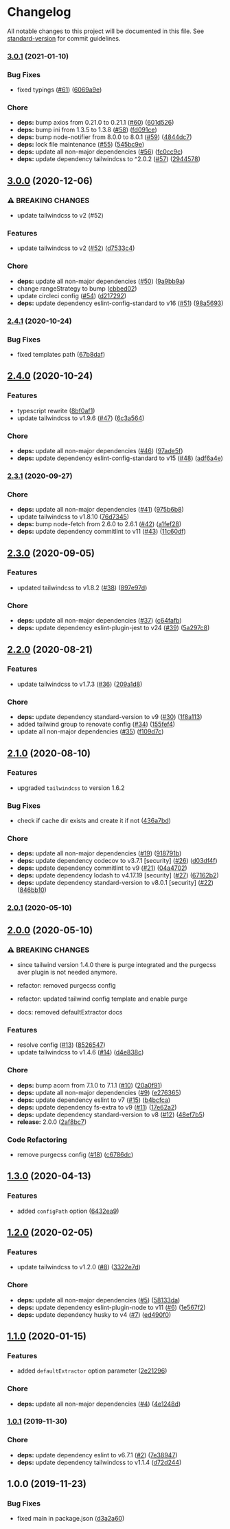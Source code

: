 # Changelog

All notable changes to this project will be documented in this file. See [standard-version](https://github.com/conventional-changelog/standard-version) for commit guidelines.

### [3.0.1](https://github.com/exreplay/averjs-tailwind/compare/v3.0.0...v3.0.1) (2021-01-10)


### Bug Fixes

* fixed typings ([#61](https://github.com/exreplay/averjs-tailwind/issues/61)) ([6069a9e](https://github.com/exreplay/averjs-tailwind/commit/6069a9eb45f84fd70c97c4d803e7442a85a17423))


### Chore

* **deps:** bump axios from 0.21.0 to 0.21.1 ([#60](https://github.com/exreplay/averjs-tailwind/issues/60)) ([601d526](https://github.com/exreplay/averjs-tailwind/commit/601d526882902c3649d3debd447fe582f8942b21))
* **deps:** bump ini from 1.3.5 to 1.3.8 ([#58](https://github.com/exreplay/averjs-tailwind/issues/58)) ([fd091ce](https://github.com/exreplay/averjs-tailwind/commit/fd091ce25006a18d3ef25b11ee945117438149ef))
* **deps:** bump node-notifier from 8.0.0 to 8.0.1 ([#59](https://github.com/exreplay/averjs-tailwind/issues/59)) ([4844dc7](https://github.com/exreplay/averjs-tailwind/commit/4844dc7ecdb4f5aae6826b838cd91ed8a1075f1b))
* **deps:** lock file maintenance ([#55](https://github.com/exreplay/averjs-tailwind/issues/55)) ([545bc9e](https://github.com/exreplay/averjs-tailwind/commit/545bc9ee21e300406114dda66adf8d6790bbf66a))
* **deps:** update all non-major dependencies ([#56](https://github.com/exreplay/averjs-tailwind/issues/56)) ([fc0cc9c](https://github.com/exreplay/averjs-tailwind/commit/fc0cc9c031dd06d7ffa20fd88287c12457afd52d))
* **deps:** update dependency tailwindcss to ^2.0.2 ([#57](https://github.com/exreplay/averjs-tailwind/issues/57)) ([2944578](https://github.com/exreplay/averjs-tailwind/commit/29445789b3f4dd6ac2ab61e365c0fbbf0670ec17))

## [3.0.0](https://github.com/exreplay/averjs-tailwind/compare/v2.4.1...v3.0.0) (2020-12-06)


### ⚠ BREAKING CHANGES

* update tailwindcss to v2 (#52)

### Features

* update tailwindcss to v2 ([#52](https://github.com/exreplay/averjs-tailwind/issues/52)) ([d7533c4](https://github.com/exreplay/averjs-tailwind/commit/d7533c48327c371af8f157240133f64760688eee))


### Chore

* **deps:** update all non-major dependencies ([#50](https://github.com/exreplay/averjs-tailwind/issues/50)) ([9a9bb9a](https://github.com/exreplay/averjs-tailwind/commit/9a9bb9af73c4433040931d04cce4b327bccb7411))
* change rangeStrategy to bump ([cbbed02](https://github.com/exreplay/averjs-tailwind/commit/cbbed02be8f14cb552255c38ad8a92344d7ae94b))
* update circleci config ([#54](https://github.com/exreplay/averjs-tailwind/issues/54)) ([d217292](https://github.com/exreplay/averjs-tailwind/commit/d2172929201b24ba6497923fdeb39de89f53a0aa))
* **deps:** update dependency eslint-config-standard to v16 ([#51](https://github.com/exreplay/averjs-tailwind/issues/51)) ([98a5693](https://github.com/exreplay/averjs-tailwind/commit/98a5693dd86dbc58f4dc7ceb2964f1af6f244717))

### [2.4.1](https://github.com/exreplay/averjs-tailwind/compare/v2.4.0...v2.4.1) (2020-10-24)


### Bug Fixes

* fixed templates path ([67b8daf](https://github.com/exreplay/averjs-tailwind/commit/67b8dafab251023a7d3e84b77c85f506a9a7c6f6))

## [2.4.0](https://github.com/exreplay/averjs-tailwind/compare/v2.3.1...v2.4.0) (2020-10-24)


### Features

* typescript rewrite ([8bf0af1](https://github.com/exreplay/averjs-tailwind/commit/8bf0af18fd809e38dd36f7607f0ecca72316c598))
* update tailwindcss to v1.9.6 ([#47](https://github.com/exreplay/averjs-tailwind/issues/47)) ([6c3a564](https://github.com/exreplay/averjs-tailwind/commit/6c3a564ddf213bb230c8dbb6bcaeb04819e663cd))


### Chore

* **deps:** update all non-major dependencies ([#46](https://github.com/exreplay/averjs-tailwind/issues/46)) ([97ade5f](https://github.com/exreplay/averjs-tailwind/commit/97ade5ffa8e8216bda90d2c96cc46e176d78c3e8))
* **deps:** update dependency eslint-config-standard to v15 ([#48](https://github.com/exreplay/averjs-tailwind/issues/48)) ([adf6a4e](https://github.com/exreplay/averjs-tailwind/commit/adf6a4ec2128d5e94a15edacbb7bfbfc6c66e934))

### [2.3.1](https://github.com/exreplay/averjs-tailwind/compare/v2.3.0...v2.3.1) (2020-09-27)


### Chore

* **deps:** update all non-major dependencies ([#41](https://github.com/exreplay/averjs-tailwind/issues/41)) ([975b6b8](https://github.com/exreplay/averjs-tailwind/commit/975b6b804d48f74cc6d5eaf2e2e080b36667ba96))
* update tailwindcss to v1.8.10 ([76d7345](https://github.com/exreplay/averjs-tailwind/commit/76d7345a100189c1ee482e7f9f51e271586d7515))
* **deps:** bump node-fetch from 2.6.0 to 2.6.1 ([#42](https://github.com/exreplay/averjs-tailwind/issues/42)) ([a1fef28](https://github.com/exreplay/averjs-tailwind/commit/a1fef285e02a44f742a5716345e3e0c1dcaa3a0e))
* **deps:** update dependency commitlint to v11 ([#43](https://github.com/exreplay/averjs-tailwind/issues/43)) ([11c60df](https://github.com/exreplay/averjs-tailwind/commit/11c60dff8ac5c874ed3511c1c4e5f776842fb47c))

## [2.3.0](https://github.com/exreplay/averjs-tailwind/compare/v2.2.0...v2.3.0) (2020-09-05)


### Features

* updated tailwindcss to v1.8.2 ([#38](https://github.com/exreplay/averjs-tailwind/issues/38)) ([897e97d](https://github.com/exreplay/averjs-tailwind/commit/897e97df5574c5af8edec61ae00639d0cbc4dd48))


### Chore

* **deps:** update all non-major dependencies ([#37](https://github.com/exreplay/averjs-tailwind/issues/37)) ([c64fafb](https://github.com/exreplay/averjs-tailwind/commit/c64fafbd12a0e39bdf11a73e3dfc0df8e6e7becc))
* **deps:** update dependency eslint-plugin-jest to v24 ([#39](https://github.com/exreplay/averjs-tailwind/issues/39)) ([5a297c8](https://github.com/exreplay/averjs-tailwind/commit/5a297c872cddd6427693aa3cced5bd776059268c))

## [2.2.0](https://github.com/exreplay/averjs-tailwind/compare/v2.1.0...v2.2.0) (2020-08-21)


### Features

* update tailwindcss to v1.7.3 ([#36](https://github.com/exreplay/averjs-tailwind/issues/36)) ([209a1d8](https://github.com/exreplay/averjs-tailwind/commit/209a1d894174c5cd6c61eab1980b3ae0c4b1760e))


### Chore

* **deps:** update dependency standard-version to v9 ([#30](https://github.com/exreplay/averjs-tailwind/issues/30)) ([1f8a113](https://github.com/exreplay/averjs-tailwind/commit/1f8a1134554366721ba062ed04a1a5dd4fbc7665))
* added tailwind group to renovate config ([#34](https://github.com/exreplay/averjs-tailwind/issues/34)) ([155fef4](https://github.com/exreplay/averjs-tailwind/commit/155fef4411b305f9d4f5847cb1bf702ff625592a))
* update all non-major dependencies ([#35](https://github.com/exreplay/averjs-tailwind/issues/35)) ([f109d7c](https://github.com/exreplay/averjs-tailwind/commit/f109d7c7f55f4ae2bd753d389e3f7599c4c6d276))

## [2.1.0](https://github.com/exreplay/averjs-tailwind/compare/v2.0.1...v2.1.0) (2020-08-10)

### Features

* upgraded `tailwindcss` to version 1.6.2

### Bug Fixes

* check if cache dir exists and create it if not ([436a7bd](https://github.com/exreplay/averjs-tailwind/commit/436a7bd0674c961a70696fb55d6751438fe49add))


### Chore

* **deps:** update all non-major dependencies ([#19](https://github.com/exreplay/averjs-tailwind/issues/19)) ([918791b](https://github.com/exreplay/averjs-tailwind/commit/918791b041dc50313a0c5454cc78def6d6308874))
* **deps:** update dependency codecov to v3.7.1 [security] ([#26](https://github.com/exreplay/averjs-tailwind/issues/26)) ([d03df4f](https://github.com/exreplay/averjs-tailwind/commit/d03df4f6e023cae398328abf834bfac702500616))
* **deps:** update dependency commitlint to v9 ([#21](https://github.com/exreplay/averjs-tailwind/issues/21)) ([04a4702](https://github.com/exreplay/averjs-tailwind/commit/04a47027a2161793fdcd51376aa0da4ef2640fc0))
* **deps:** update dependency lodash to v4.17.19 [security] ([#27](https://github.com/exreplay/averjs-tailwind/issues/27)) ([67162b2](https://github.com/exreplay/averjs-tailwind/commit/67162b2f5887b965a9a5e600d0fc475dca256ac4))
* **deps:** update dependency standard-version to v8.0.1 [security] ([#22](https://github.com/exreplay/averjs-tailwind/issues/22)) ([846bb10](https://github.com/exreplay/averjs-tailwind/commit/846bb10472972769d172ba8a2e1aac0a6ea7234c))

### [2.0.1](https://github.com/exreplay/averjs-tailwind/compare/v2.0.0...v2.0.1) (2020-05-10)

## [2.0.0](https://github.com/exreplay/averjs-tailwind/compare/v1.3.0...v2.0.0) (2020-05-10)


### ⚠ BREAKING CHANGES

* since tailwind version 1.4.0 there is purge integrated and the purgecss aver plugin is not needed anymore.

* refactor: removed purgecss config

* refactor: updated tailwind config template and enable purge

* docs: removed defaultExtractor docs

### Features

* resolve config ([#13](https://github.com/exreplay/averjs-tailwind/issues/13)) ([8526547](https://github.com/exreplay/averjs-tailwind/commit/8526547e30b707b1bdcf45c61460809e0e432b8a))
* update tailwindcss to v1.4.6 ([#14](https://github.com/exreplay/averjs-tailwind/issues/14)) ([d4e838c](https://github.com/exreplay/averjs-tailwind/commit/d4e838c68546b14268717ab913488385260b1985))

### Chore

* **deps:** bump acorn from 7.1.0 to 7.1.1 ([#10](https://github.com/exreplay/averjs-tailwind/issues/10)) ([20a0f91](https://github.com/exreplay/averjs-tailwind/commit/20a0f91b3fe8ae77e8960d2a02a727e1ef1f0c9a))
* **deps:** update all non-major dependencies ([#9](https://github.com/exreplay/averjs-tailwind/issues/9)) ([e276365](https://github.com/exreplay/averjs-tailwind/commit/e27636514918619937881805853845d102c7d046))
* **deps:** update dependency eslint to v7 ([#15](https://github.com/exreplay/averjs-tailwind/issues/15)) ([b4bcfca](https://github.com/exreplay/averjs-tailwind/commit/b4bcfcabe1365673e4fbd51928277a013b7d965f))
* **deps:** update dependency fs-extra to v9 ([#11](https://github.com/exreplay/averjs-tailwind/issues/11)) ([17e62a2](https://github.com/exreplay/averjs-tailwind/commit/17e62a28bfe93e9bebb5de1ba198121950019d31))
* **deps:** update dependency standard-version to v8 ([#12](https://github.com/exreplay/averjs-tailwind/issues/12)) ([48ef7b5](https://github.com/exreplay/averjs-tailwind/commit/48ef7b52a1e359a59a4ca592e4acb326711a7237))
* **release:** 2.0.0 ([2af8bc7](https://github.com/exreplay/averjs-tailwind/commit/2af8bc7edf482a19e5f1b3855d9b2376b0e06102))


### Code Refactoring

* remove purgecss config ([#18](https://github.com/exreplay/averjs-tailwind/issues/18)) ([c6786dc](https://github.com/exreplay/averjs-tailwind/commit/c6786dc6201d73ed27c7cc1967a3457acd049324))

## [1.3.0](https://github.com/exreplay/averjs-tailwind/compare/v1.2.0...v1.3.0) (2020-04-13)


### Features

* added `configPath` option ([6432ea9](https://github.com/exreplay/averjs-tailwind/commit/6432ea93d6b249e3e19b5e9feeac08a00f1a1aa5))

## [1.2.0](https://github.com/exreplay/averjs-tailwind/compare/v1.1.0...v1.2.0) (2020-02-05)


### Features

* update tailwindcss to v1.2.0 ([#8](https://github.com/exreplay/averjs-tailwind/issues/8)) ([3322e7d](https://github.com/exreplay/averjs-tailwind/commit/3322e7d1da8506ded23f7d1c7aa01ac1d0d16354))


### Chore

* **deps:** update all non-major dependencies ([#5](https://github.com/exreplay/averjs-tailwind/issues/5)) ([58133da](https://github.com/exreplay/averjs-tailwind/commit/58133daa3d5852f8f760e89754d773ed2a23d8cc))
* **deps:** update dependency eslint-plugin-node to v11 ([#6](https://github.com/exreplay/averjs-tailwind/issues/6)) ([1e567f2](https://github.com/exreplay/averjs-tailwind/commit/1e567f27e94753d752cd73448847bffe9ffb54de))
* **deps:** update dependency husky to v4 ([#7](https://github.com/exreplay/averjs-tailwind/issues/7)) ([ed490f0](https://github.com/exreplay/averjs-tailwind/commit/ed490f008ef6f8d6498c1a3dfa40a49ce177cf52))

## [1.1.0](https://github.com/exreplay/averjs-tailwind/compare/v1.0.1...v1.1.0) (2020-01-15)


### Features

* added `defaultExtractor` option parameter ([2e21296](https://github.com/exreplay/averjs-tailwind/commit/2e21296f0578d0356956da149c3a454b7dd9fec3))


### Chore

* **deps:** update all non-major dependencies ([#4](https://github.com/exreplay/averjs-tailwind/issues/4)) ([4e1248d](https://github.com/exreplay/averjs-tailwind/commit/4e1248de76e7951b599fe95100908fa567e08a99))

### [1.0.1](https://github.com/exreplay/averjs-tailwind/compare/v1.0.0...v1.0.1) (2019-11-30)


### Chore

* **deps:** update dependency eslint to v6.7.1 ([#2](https://github.com/exreplay/averjs-tailwind/issues/2)) ([7e38947](https://github.com/exreplay/averjs-tailwind/commit/7e389474dfbd00eff958ef7b342d5151ce6d5d17))
* **deps:** update dependency tailwindcss to v1.1.4 ([d72d244](https://github.com/exreplay/averjs-tailwind/commit/d72d2445b244a4581568ec8970d2df74f316ed0b))

## 1.0.0 (2019-11-23)


### Bug Fixes

* fixed main in package.json ([d3a2a60](https://github.com/exreplay/averjs-tailwind/commit/d3a2a60da43285d653020e481ceaeacceb2bbfe7))
